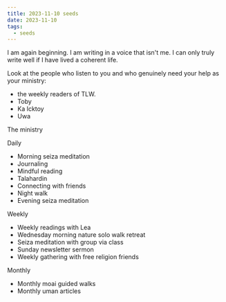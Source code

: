 ```yaml
---
title: 2023-11-10 seeds
date: 2023-11-10
tags:
  - seeds
---
```

I am again beginning. I am writing in a voice that isn't me. I can only truly write well if I have lived a coherent life.

Look at the people who listen to you and who genuinely need your help as your ministry:
- the weekly readers of TLW.
- Toby
- Ka Icktoy
- Uwa

The ministry

Daily
- Morning seiza meditation
- Journaling
- Mindful reading
- Talahardin
- Connecting with friends
- Night walk
- Evening seiza meditation

Weekly
- Weekly readings with Lea
- Wednesday morning nature solo walk retreat
- Seiza meditation with group via class
- Sunday newsletter sermon
- Weekly gathering with free religion friends

Monthly
- Monthly moai guided walks
- Monthly uman articles